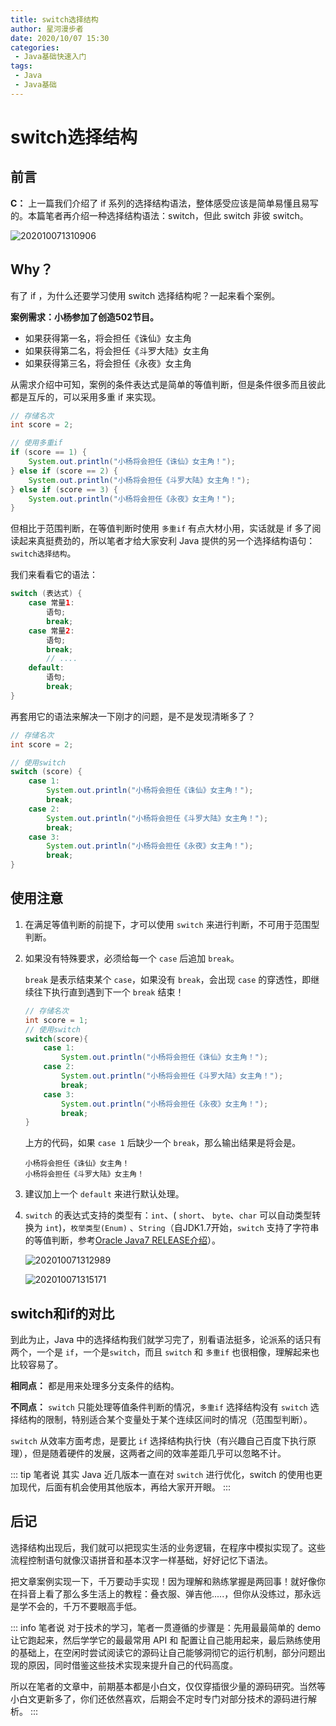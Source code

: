 ```yaml
---
title: switch选择结构
author: 星河漫步者
date: 2020/10/07 15:30
categories:
 - Java基础快速入门
tags:
 - Java
 - Java基础
---
```


# switch选择结构

## 前言

**C：** 上一篇我们介绍了 if 系列的选择结构语法，整体感受应该是简单易懂且易写的。本篇笔者再介绍一种选择结构语法：switch，但此 switch 非彼 switch。

![202010071310906](../../../public/img/2020/10/07/202010071310906.png)

<!-- more -->

## Why？

有了 if ，为什么还要学习使用 switch 选择结构呢？一起来看个案例。

**案例需求：小杨参加了创造502节目。** 

- 如果获得第一名，将会担任《诛仙》女主角
- 如果获得第二名，将会担任《斗罗大陆》女主角
- 如果获得第三名，将会担任《永夜》女主角

从需求介绍中可知，案例的条件表达式是简单的等值判断，但是条件很多而且彼此都是互斥的，可以采用多重 if 来实现。

```java
// 存储名次
int score = 2;

// 使用多重if
if (score == 1) {
    System.out.println("小杨将会担任《诛仙》女主角！");
} else if (score == 2) {
    System.out.println("小杨将会担任《斗罗大陆》女主角！");
} else if (score == 3) {
    System.out.println("小杨将会担任《永夜》女主角！");
}
```

但相比于范围判断，在等值判断时使用 `多重if` 有点大材小用，实话就是 if 多了阅读起来真挺费劲的，所以笔者才给大家安利 Java 提供的另一个选择结构语句：`switch选择结构`。

我们来看看它的语法：

```java
switch (表达式) {
    case 常量1:
        语句;
        break;
    case 常量2:
        语句;
        break;
        // ....
    default:
        语句;
        break;
}
```

再套用它的语法来解决一下刚才的问题，是不是发现清晰多了？

```java
// 存储名次
int score = 2;

// 使用switch
switch (score) {
    case 1:
        System.out.println("小杨将会担任《诛仙》女主角！");
        break;
    case 2:
        System.out.println("小杨将会担任《斗罗大陆》女主角！");
        break;
    case 3:
        System.out.println("小杨将会担任《永夜》女主角！");
        break;
}
```

## 使用注意

1. 在满足等值判断的前提下，才可以使用 `switch` 来进行判断，不可用于范围型判断。

2. 如果没有特殊要求，必须给每一个 `case` 后追加 `break`。

   `break` 是表示结束某个 `case`，如果没有 `break`，会出现 `case` 的穿透性，即继续往下执行直到遇到下一个 `break` 结束！

   ```java
   // 存储名次
   int score = 1;
   // 使用switch
   switch(score){
       case 1:
           System.out.println("小杨将会担任《诛仙》女主角！");
       case 2:
           System.out.println("小杨将会担任《斗罗大陆》女主角！");
           break;
       case 3:
           System.out.println("小杨将会担任《永夜》女主角！");
           break;
   }
   ```

   上方的代码，如果 `case 1` 后缺少一个 `break`，那么输出结果是将会是。

   ```
   小杨将会担任《诛仙》女主角！
   小杨将会担任《斗罗大陆》女主角！
   ```

3. 建议加上一个 `default` 来进行默认处理。

4. `switch` 的表达式支持的类型有：`int`、( `short`、 `byte`、`char` 可以自动类型转换为 `int`)，`枚举类型(Enum)` 、`String`（自JDK1.7开始，`switch` 支持了字符串的等值判断，参考[Oracle Java7 RELEASE介绍](https://docs.oracle.com/javase/7/docs/technotes/guides/language/strings-switch.html)）。

   ![202010071312989](../../../public/img/2020/10/07/202010071312989.png)

   ![202010071315171](../../../public/img/2020/10/07/202010071315171.png)

## switch和if的对比

到此为止，Java 中的选择结构我们就学习完了，别看语法挺多，论派系的话只有两个，一个是 `if`，一个是`switch`，而且 `switch` 和 `多重if` 也很相像，理解起来也比较容易了。

**相同点：** 都是用来处理多分支条件的结构。

**不同点：** `switch` 只能处理等值条件判断的情况，`多重if` 选择结构没有 `switch` 选择结构的限制，特别适合某个变量处于某个连续区间时的情况（范围型判断）。

`switch` 从效率方面考虑，是要比 `if` 选择结构执行快（有兴趣自己百度下执行原理），但是随着硬件的发展，这两者之间的效率差距几乎可以忽略不计。

::: tip 笔者说
其实 Java 近几版本一直在对 `switch` 进行优化，switch 的使用也更加现代，后面有机会使用其他版本，再给大家开开眼。
:::

## 后记

选择结构出现后，我们就可以把现实生活的业务逻辑，在程序中模拟实现了。这些流程控制语句就像汉语拼音和基本汉字一样基础，好好记忆下语法。

把文章案例实现一下，千万要动手实现！因为理解和熟练掌握是两回事！就好像你在抖音上看了那么多生活上的教程：叠衣服、弹吉他.....，但你从没练过，那永远是学不会的，千万不要眼高手低。

::: info 笔者说
对于技术的学习，笔者一贯遵循的步骤是：先用最最简单的 demo 让它跑起来，然后学学它的最最常用 API 和 配置让自己能用起来，最后熟练使用的基础上，在空闲时尝试阅读它的源码让自己能够洞彻它的运行机制，部分问题出现的原因，同时借鉴这些技术实现来提升自己的代码高度。

所以在笔者的文章中，前期基本都是小白文，仅仅穿插很少量的源码研究。当然等小白文更新多了，你们还依然喜欢，后期会不定时专门对部分技术的源码进行解析。
:::
